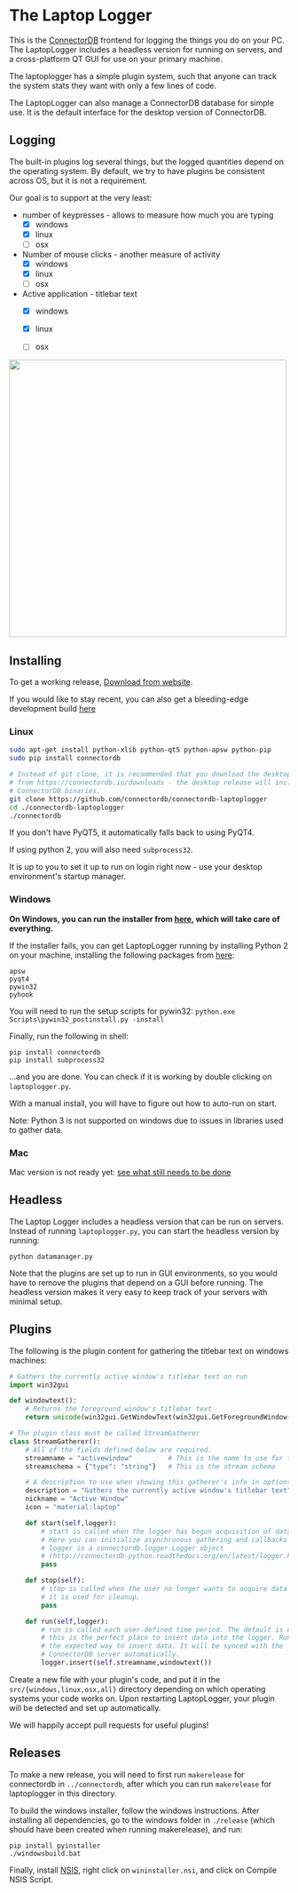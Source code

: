 The Laptop Logger
==================

This is the [ConnectorDB](https://connectordb.io) frontend for logging the things you do on your PC. The LaptopLogger includes a headless version for running on servers, and a cross-platform QT GUI for use on your primary machine.

The laptoplogger has a simple plugin system, such that anyone can track the system stats they want with only a few lines of code.

The LaptopLogger can also manage a ConnectorDB database for simple use. It is the default interface for the desktop version of ConnectorDB.

## Logging
The built-in plugins log several things, but the logged quantities depend on the operating system.
By default, we try to have plugins be consistent across OS, but it is not a requirement.

Our goal is to support at the very least:
- number of keypresses - allows to measure how much you are typing
	- [x] windows
	- [x] linux
	- [ ] osx
- Number of mouse clicks - another measure of activity
	- [x] windows
	- [x] linux
	- [ ] osx
- Active application - titlebar text
	- [x] windows
	- [x] linux
	- [ ] osx


<img src="https://raw.githubusercontent.com/connectordb/connectordb-laptoplogger/master/laptoplogger.png" width="500"/>


## Installing

To get a working release, [Download from website](https://connectordb.io/download).

If you would like to stay recent, you can also get a bleeding-edge development build [here](https://keybase.pub/dkumor/connectordb)

### Linux

```bash
sudo apt-get install python-xlib python-qt5 python-apsw python-pip
sudo pip install connectordb

# Instead of git clone, it is recommended that you download the desktop release
# from https://connectordb.io/downloads - the desktop release will include precompiled
# ConnectorDB binaries.
git clone https://github.com/connectordb/connectordb-laptoplogger
cd ./connectordb-laptoplogger
./connectordb
```

If you don't have PyQT5, it automatically falls back to using PyQT4.

If using python 2, you will also need `subprocess32`.

It is up to you to set it up to run on login right now - use your desktop environment's startup manager.


### Windows

**On Windows, you can run the installer from [here](https://connectordb.io/download), which will take care of everything.**

If the installer fails, you can get LaptopLogger running
by installing Python 2 on your machine, installing the following packages from [here](http://www.lfd.uci.edu/~gohlke/pythonlibs/):
```
apsw
pyqt4
pywin32
pyhook
```
You will need to run the setup scripts for pywin32: `python.exe Scripts\pywin32_postinstall.py -install`

Finally, run the following in shell:
```
pip install connectordb
pip install subprocess32
```

...and you are done. You can check if it is working by double clicking on `laptoplogger.py`.

With a manual install, you will have to figure out how to auto-run on start.

Note: Python 3 is not supported on windows due to issues in libraries used to gather data.


### Mac

Mac version is not ready yet: [see what still needs to be done](https://github.com/connectordb/connectordb-laptoplogger/issues/2)

## Headless

The Laptop Logger includes a headless version that can be run on servers. Instead of running `laptoplogger.py`,
you can start the headless version by running:

```
python datamanager.py
```

Note that the plugins are set up to run in GUI environments, so you would have to remove the plugins that depend on a GUI
before running. The headless version makes it very easy to keep track of your servers with minimal setup.

## Plugins

The following is the plugin content for gathering the titlebar text on windows machines:

```python
# Gathers the currently active window's titlebar text on run
import win32gui

def windowtext():
	# Returns the foreground window's titlebar text
	return unicode(win32gui.GetWindowText(win32gui.GetForegroundWindow()),errors="ignore")

# The plugin class must be called StreamGatherer
class StreamGatherer():
	# All of the fields defined below are required.
	streamname = "activewindow"         # This is the name to use for the stream
	streamschema = {"type": "string"}   # This is the stream schema

	# A description to use when showing this gatherer's info in options
	description = "Gathers the currently active window's titlebar text"
	nickname = "Active Window"
	icon = "material:laptop"

	def start(self,logger):
		# start is called when the logger has begun acquisition of data.
		# Here you can initialize asynchronous gathering and callbacks
		# logger is a connectordb.logger.Logger object
		# (http://connectordb-python.readthedocs.org/en/latest/logger.html)
		pass

	def stop(self):
		# stop is called when the user no longer wants to acquire data from your plugin.
		# it is used for cleanup.
		pass

	def run(self,logger):
		# run is called each user-defined time period. The default is once every 4 seconds.
		# this is the perfect place to insert data into the logger. Running logger.insert is
		# the expected way to insert data. It will be synced with the
		# ConnectorDB server automatically.
		logger.insert(self.streamname,windowtext())

```

Create a new file with your plugin's code, and put it in the `src/{windows,linux,osx,all}` directory depending on which operating systems your code works on. Upon restarting LaptopLogger, your plugin will be detected and set up automatically.

We will happily accept pull requests for useful plugins!

## Releases

To make a new release, you will need to first run `makerelease` for connectordb 
in `../connectordb`, after which you can run `makerelease` for laptoplogger in this directory.

To build the windows installer, follow the windows instructions. After installing all dependencies,
go to the windows folder in `./release` (which should have been created when running makerelease), and run:
```
pip install pyinstaller
./windowsbuild.bat
```

Finally, install [NSIS](http://nsis.sourceforge.net/Main_Page), right click on `wininstaller.nsi`,
and click on Compile NSIS Script.